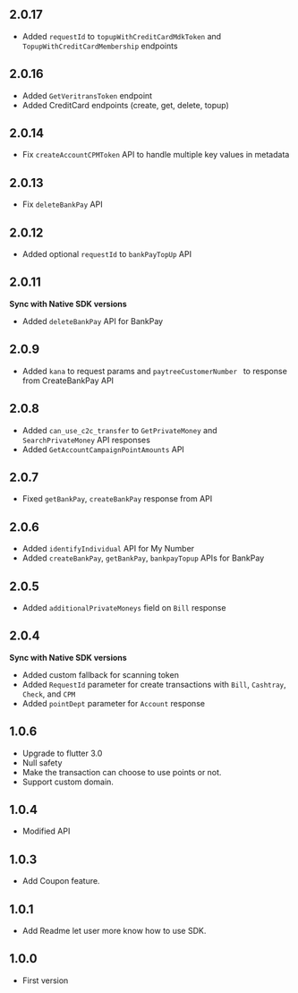 ## 2.0.17
* Added `requestId` to `topupWithCreditCardMdkToken` and `TopupWithCreditCardMembership` endpoints

## 2.0.16
* Added `GetVeritransToken` endpoint
* Added CreditCard endpoints (create, get, delete, topup)

## 2.0.14
* Fix `createAccountCPMToken` API to handle multiple key values in metadata

## 2.0.13
* Fix `deleteBankPay` API

## 2.0.12
* Added optional `requestId` to `bankPayTopUp` API

## 2.0.11
**Sync with Native SDK versions**
* Added `deleteBankPay` API for BankPay

## 2.0.9
* Added `kana` to request params and `paytreeCustomerNumber ` to response from CreateBankPay API

## 2.0.8
* Added `can_use_c2c_transfer` to `GetPrivateMoney` and `SearchPrivateMoney` API responses
* Added `GetAccountCampaignPointAmounts` API

## 2.0.7
* Fixed `getBankPay`, `createBankPay` response from API

## 2.0.6
* Added `identifyIndividual` API for My Number
* Added `createBankPay`, `getBankPay`, `bankpayTopup` APIs for BankPay

## 2.0.5
* Added `additionalPrivateMoneys` field on `Bill` response

## 2.0.4
**Sync with Native SDK versions**
* Added custom fallback for scanning token
* Added `RequestId` parameter for create transactions with `Bill`, `Cashtray`, `Check`, and `CPM`
* Added `pointDept` parameter for `Account` response

## 1.0.6
* Upgrade to flutter 3.0
* Null safety
* Make the transaction can choose to use points or not.
* Support custom domain.

## 1.0.4
* Modified API

## 1.0.3
* Add Coupon feature.

## 1.0.1
* Add Readme let user more know how to use SDK.

## 1.0.0
* First version